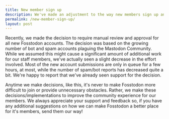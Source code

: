 ```yaml
---
title: New member sign up
description: We've made an adjustment to the way new members sign up and it's already been a huge help.
permalink: /new-member-sign-up/
layout: post
---
```


Recently, we made the decision to require manual review and approval for all new Fosstodon accounts. The decision was based on the growing number of bot and spam accounts plaguing the Mastodon Community. While we assumed this might cause a significant amount of additional work for our staff members, we've actually seen a slight decrease in the effort involved. Most of the new account submissions are only in queue for a few hours, at most, while the number of spam/bot reports has decreased quite a bit. We're happy to report that we've already seen support for the decision.

Anytime we make decisions, like this, it's never to make Fosstodon more difficult to join or provide unnecessary obstacles. Rather, we make these decisions/implementations to improve the community experience for our members. We always appreciate your support and feedback so, if you have any additional suggestions on how we can make Fosstodon a better place for it's members, send them our way!
